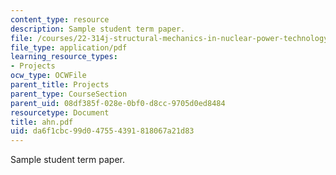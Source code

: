 ```yaml
---
content_type: resource
description: Sample student term paper.
file: /courses/22-314j-structural-mechanics-in-nuclear-power-technology-fall-2006/da6f1cbc99d047554391818067a21d83_ahn.pdf
file_type: application/pdf
learning_resource_types:
- Projects
ocw_type: OCWFile
parent_title: Projects
parent_type: CourseSection
parent_uid: 08df385f-028e-0bf0-d8cc-9705d0ed8484
resourcetype: Document
title: ahn.pdf
uid: da6f1cbc-99d0-4755-4391-818067a21d83
---
```

Sample student term paper.

